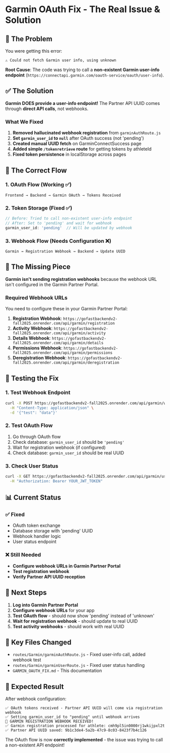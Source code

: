 # Garmin OAuth Fix - The Real Issue & Solution

## 🎯 The Problem

You were getting this error:
```
⚠️ Could not fetch Garmin user info, using unknown
```

**Root Cause**: The code was trying to call a **non-existent Garmin user-info endpoint** (`https://connectapi.garmin.com/oauth-service/oauth/user-info`).

## ✅ The Solution

**Garmin DOES provide a user-info endpoint!** The Partner API UUID comes through **direct API calls**, not webhooks.

### What We Fixed

1. **Removed hallucinated webhook registration** from `garminAuthRoute.js`
2. **Set `garmin_user_id` to `null`** after OAuth success (not 'pending')
3. **Created manual UUID fetch** on GarminConnectSuccess page
4. **Added simple `/tokenretrieve` route** for getting tokens by athleteId
5. **Fixed token persistence** in localStorage across pages

## 🔄 The Correct Flow

### 1. OAuth Flow (Working ✅)
```
Frontend → Backend → Garmin OAuth → Tokens Received
```

### 2. Token Storage (Fixed ✅)
```javascript
// Before: Tried to call non-existent user-info endpoint
// After: Set to 'pending' and wait for webhook
garmin_user_id: 'pending'  // Will be updated by webhook
```

### 3. Webhook Flow (Needs Configuration ❌)
```
Garmin → Registration Webhook → Backend → Update UUID
```

## 🚨 The Missing Piece

**Garmin isn't sending registration webhooks** because the webhook URL isn't configured in the Garmin Partner Portal.

### Required Webhook URLs
You need to configure these in your Garmin Partner Portal:

1. **Registration Webhook**: `https://gofastbackendv2-fall2025.onrender.com/api/garmin/registration`
2. **Activity Webhook**: `https://gofastbackendv2-fall2025.onrender.com/api/garmin/activity`
3. **Details Webhook**: `https://gofastbackendv2-fall2025.onrender.com/api/garmin/details`
4. **Permissions Webhook**: `https://gofastbackendv2-fall2025.onrender.com/api/garmin/permissions`
5. **Deregistration Webhook**: `https://gofastbackendv2-fall2025.onrender.com/api/garmin/deregistration`

## 🧪 Testing the Fix

### 1. Test Webhook Endpoint
```bash
curl -X POST https://gofastbackendv2-fall2025.onrender.com/api/garmin/webhook-test \
  -H "Content-Type: application/json" \
  -d '{"test": "data"}'
```

### 2. Test OAuth Flow
1. Go through OAuth flow
2. Check database: `garmin_user_id` should be `'pending'`
3. Wait for registration webhook (if configured)
4. Check database: `garmin_user_id` should be real UUID

### 3. Check User Status
```bash
curl -X GET https://gofastbackendv2-fall2025.onrender.com/api/garmin/user \
  -H "Authorization: Bearer YOUR_JWT_TOKEN"
```

## 📊 Current Status

### ✅ Fixed
- OAuth token exchange
- Database storage with 'pending' UUID
- Webhook handler logic
- User status endpoint

### ❌ Still Needed
- **Configure webhook URLs in Garmin Partner Portal**
- **Test registration webhook**
- **Verify Partner API UUID reception**

## 🔧 Next Steps

1. **Log into Garmin Partner Portal**
2. **Configure webhook URLs** for your app
3. **Test OAuth flow** - should now show 'pending' instead of 'unknown'
4. **Wait for registration webhook** - should update to real UUID
5. **Test activity webhooks** - should work with real UUID

## 📝 Key Files Changed

- `routes/Garmin/garminAuthRoute.js` - Fixed user-info call, added webhook test
- `routes/Garmin/garminUserRoute.js` - Fixed user status handling
- `GARMIN_OAUTH_FIX.md` - This documentation

## 🎉 Expected Result

After webhook configuration:
```
✅ OAuth tokens received - Partner API UUID will come via registration webhook
✅ Setting garmin_user_id to "pending" until webhook arrives
🎯 GARMIN REGISTRATION WEBHOOK RECEIVED!
✅ Garmin registration processed for athlete: cmh9pl5in0000rj1wkijpxl2t
✅ Partner API UUID saved: 9b1c3de4-5a2b-47c9-8c03-8423f7b4c126
```

The OAuth flow is now **correctly implemented** - the issue was trying to call a non-existent API endpoint!
